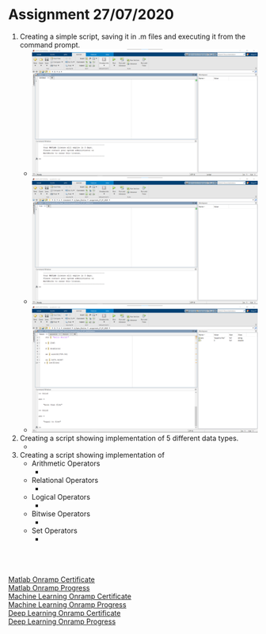 # Assignment 27/07/2020

1. Creating a simple script, saving it in .m files and executing it from the command prompt.
    - ![Matlab on Windows Machine](docs/1.png)
    - ![Saved the file as first.m](docs/2.png)
    - ![](docs/3.png)
2. Creating a script showing implementation of 5 different data types.
    - ![]()
3. Creating a script showing implementation of 
    - Arithmetic Operators
        - ![]()
    - Relational Operators
        - ![]()
    - Logical Operators
        - ![]()
    - Bitwise Operators
        - ![]()
    - Set Operators
        - ![]()


<br><br><br>
[Matlab Onramp Certificate](https://matlabacademy.mathworks.com/progress/share/certificate.html?id=4cc77241-72c8-4b15-8469-ef01ed56c083)<br>
[Matlab Onramp Progress](https://matlabacademy.mathworks.com/progress/share/report.html?id=4cc77241-72c8-4b15-8469-ef01ed56c083)<br>
[Machine Learning Onramp Certificate](https://matlabacademy.mathworks.com/progress/share/certificate.html?id=68be0d79-f0aa-4be3-956d-3821702a4449)<br>
[Machine Learning Onramp Progress](https://matlabacademy.mathworks.com/progress/share/report.html?id=68be0d79-f0aa-4be3-956d-3821702a4449)<br>
[Deep Learning Onramp Certificate](https://matlabacademy.mathworks.com/progress/share/certificate.html?id=611cb0c1-cc31-4b20-86f1-02688ace03d5)<br>
[Deep Learning Onramp Progress](https://matlabacademy.mathworks.com/progress/share/report.html?id=611cb0c1-cc31-4b20-86f1-02688ace03d5)<br>